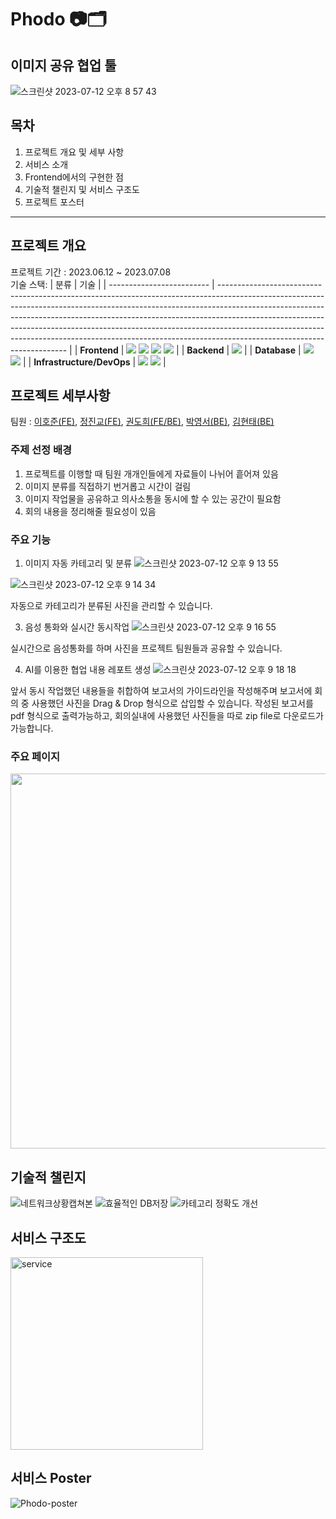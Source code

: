 # Phodo  📷🗂️
## 이미지 공유 협업 툴 
![스크린샷 2023-07-12 오후 8 57 43](https://github.com/hodeethelion/phodo-front/assets/119830726/129e3048-864b-4c60-8b4e-e0168726ef59)

## 목차 
1. 프로젝트 개요 및 세부 사항
2. 서비스 소개
3. Frontend에서의 구현한 점
5. 기술적 챌린지 및 서비스 구조도
6. 프로젝트 포스터
---

## 프로젝트 개요 
프로젝트 기간 : 2023.06.12 ~ 2023.07.08
<br>
기술 스택: 
| 분류                      | 기술                                                                                                                                                                                                                                                                                                                                                                                                                                           |
| ------------------------- | ---------------------------------------------------------------------------------------------------------------------------------------------------------------------------------------------------------------------------------------------------------------------------------------------------------------------------------------------------------------------------------------------------------------------------------------------- |
| **Frontend**              | <img src="https://img.shields.io/badge/react-61DAFB?style=for-the-badge&logo=react&logoColor=black"> <img src="https://img.shields.io/badge/react--query-FF4154?style=for-the-badge&logo=reactquery&logoColor=white"> <img src="https://img.shields.io/badge/zustand-EC6550?style=for-the-badge&logo=zustand&logoColor=white"> <img src="https://img.shields.io/badge/tailwindcss-38B2AC?style=for-the-badge&logo=tailwind-css&logoColor=white"> |
| **Backend**               | 	<img src="https://img.shields.io/badge/express-000000?style=for-the-badge&logo=express&logoColor=white">                                                                                                                                                                                                 |
| **Database**              | 	<img src="https://img.shields.io/badge/mongodb-47A248?style=for-the-badge&logo=mongodb&logoColor=white"> <img src="https://img.shields.io/badge/redis-DC382D?style=for-the-badge&logo=redis&logoColor=white">                                                                                                                 |
| **Infrastructure/DevOps** | 	<img src="https://img.shields.io/badge/Nginx-009639?style=for-the-badge&logo=nginx&logoColor=white"> <img src="https://img.shields.io/badge/aws_ec2-232F3E?style=for-the-badge&logo=amazonaws&logoColor=white">           |



## 프로젝트 세부사항
팀원 : [이호준(FE)](https://github.com/hodeethelion), [정진교(FE)](https://github.com/JinkyoJB), [권도희(FE/BE)](https://github.com/shiwy15), [박영서(BE)](https://github.com/yeongseoPark), [김현태(BE)](https://github.com/HyeonTee)

### 주제 선정 배경
1. 프로젝트를 이행할 때 팀원 개개인들에게 자료들이 나뉘어 흩어져 있음
2. 이미지 분류를 직접하기 번거롭고 시간이 걸림
3. 이미지 작업물을 공유하고 의사소통을 동시에 할 수 있는 공간이 필요함
4. 회의 내용을 정리해줄 필요성이 있음

### 주요 기능 
1. 이미지 자동 카테고리 및 분류
![스크린샷 2023-07-12 오후 9 13 55](https://github.com/hodeethelion/phodo-front/assets/119830726/c6916fa6-fe59-4583-aaf2-b26a7dbc05c2)

![스크린샷 2023-07-12 오후 9 14 34](https://github.com/hodeethelion/phodo-front/assets/119830726/6f1f211d-ee82-459a-b9b3-b319a5a97be4)

자동으로 카테고리가 분류된 사진을 관리할 수 있습니다.

3. 음성 통화와 실시간 동시작업
![스크린샷 2023-07-12 오후 9 16 55](https://github.com/hodeethelion/phodo-front/assets/119830726/2ab0d93e-da5f-4dc0-91e7-a2f050116090)

실시간으로 음성통화를 하며 사진을 프로젝트 팀원들과 공유할 수 있습니다.

4. AI를 이용한 협업 내용 레포트 생성
![스크린샷 2023-07-12 오후 9 18 18](https://github.com/hodeethelion/phodo-front/assets/119830726/73c87b8c-2791-4730-a6f7-e1be102bfd67)

앞서 동시 작업했던 내용들을 취합하여 보고서의 가이드라인을 작성해주며 보고서에 회의 중 사용했던 사진을 Drag & Drop 형식으로 삽입할 수 있습니다. 
작성된 보고서를 pdf 형식으로 출력가능하고, 회의실내에 사용했던 사진들을 따로 zip file로 다운로드가 가능합니다.

### 주요 페이지
<div align="center">
  <img src="https://github.com/JinkyoJB/jungle-front/assets/85150616/49e1c287-6238-4451-98bf-73310ee2f92d" width="600">
</div>

## 기술적 챌린지 
![네트워크상황캡쳐본](https://github.com/JinkyoJB/jungle-front/assets/85150616/8e9e248e-0807-4dcc-b5eb-470a44e4c28a)
![효율적인 DB저장](https://github.com/JinkyoJB/jungle-front/assets/85150616/cf9291ba-4665-4141-aae3-acc9942b718d)
![카테고리 정확도 개선](https://github.com/JinkyoJB/jungle-front/assets/85150616/0c93abdd-af5b-4ee1-acfa-b10b62b98552)

## 서비스 구조도
<img width="308" alt="service" src="https://github.com/hodeethelion/phodo-front/assets/119830726/91e6de8a-dea5-4b8f-b8e9-1c8dabf5f7ae">

## 서비스 Poster
![Phodo-poster](https://github.com/JinkyoJB/jungle-front/assets/85150616/7b73cce0-8646-420c-bc38-941c335c3e26)
